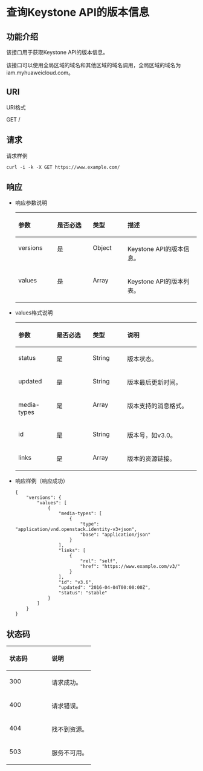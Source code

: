 # 查询Keystone API的版本信息<a name="zh-cn_topic_0057845569"></a>

## 功能介绍<a name="s412c1f69bf89493b84b4b241cdbc9008"></a>

该接口用于获取Keystone API的版本信息。

该接口可以使用全局区域的域名和其他区域的域名调用，全局区域的域名为iam.myhuaweicloud.com。

## URI<a name="s06d21799b5ee48a4ae4757ef4e69b001"></a>

URI格式

GET /

## 请求<a name="sf38a0d89d61e455da87f7b6d64ae5205"></a>

请求样例

```
curl -i -k -X GET https://www.example.com/
```

## 响应<a name="sadb04a35c9184f34bb7d75b534f88786"></a>

-   响应参数说明

    <a name="zh-cn_topic_0035543752_table44962972"></a>
    <table><thead align="left"><tr id="zh-cn_topic_0035543752_row49143529"><th class="cellrowborder" valign="top" width="21.37%" id="mcps1.1.5.1.1"><p id="zh-cn_topic_0035543752_p21202951"><a name="zh-cn_topic_0035543752_p21202951"></a><a name="zh-cn_topic_0035543752_p21202951"></a>参数</p>
    </th>
    <th class="cellrowborder" valign="top" width="19.72%" id="mcps1.1.5.1.2"><p id="p182801948151816"><a name="p182801948151816"></a><a name="p182801948151816"></a>是否必选</p>
    </th>
    <th class="cellrowborder" valign="top" width="19.12%" id="mcps1.1.5.1.3"><p id="zh-cn_topic_0035543752_p39717481"><a name="zh-cn_topic_0035543752_p39717481"></a><a name="zh-cn_topic_0035543752_p39717481"></a>类型</p>
    </th>
    <th class="cellrowborder" valign="top" width="39.79%" id="mcps1.1.5.1.4"><p id="zh-cn_topic_0035543752_p62999416"><a name="zh-cn_topic_0035543752_p62999416"></a><a name="zh-cn_topic_0035543752_p62999416"></a>描述</p>
    </th>
    </tr>
    </thead>
    <tbody><tr id="zh-cn_topic_0035543752_row2679067"><td class="cellrowborder" valign="top" width="21.37%" headers="mcps1.1.5.1.1 "><p id="aab1cc638a9a04361a245043d6ac69434"><a name="aab1cc638a9a04361a245043d6ac69434"></a><a name="aab1cc638a9a04361a245043d6ac69434"></a>versions</p>
    </td>
    <td class="cellrowborder" valign="top" width="19.72%" headers="mcps1.1.5.1.2 "><p id="p182801148201814"><a name="p182801148201814"></a><a name="p182801148201814"></a>是</p>
    </td>
    <td class="cellrowborder" valign="top" width="19.12%" headers="mcps1.1.5.1.3 "><p id="a2e9403dd87bf457bbe82812db9edf434"><a name="a2e9403dd87bf457bbe82812db9edf434"></a><a name="a2e9403dd87bf457bbe82812db9edf434"></a>Object</p>
    </td>
    <td class="cellrowborder" valign="top" width="39.79%" headers="mcps1.1.5.1.4 "><p id="adda3be2c284f40228992db1aad71dcf9"><a name="adda3be2c284f40228992db1aad71dcf9"></a><a name="adda3be2c284f40228992db1aad71dcf9"></a>Keystone API的版本信息。</p>
    </td>
    </tr>
    <tr id="row27104428164444"><td class="cellrowborder" valign="top" width="21.37%" headers="mcps1.1.5.1.1 "><p id="p47975060164444"><a name="p47975060164444"></a><a name="p47975060164444"></a>values</p>
    </td>
    <td class="cellrowborder" valign="top" width="19.72%" headers="mcps1.1.5.1.2 "><p id="p1528013484185"><a name="p1528013484185"></a><a name="p1528013484185"></a>是</p>
    </td>
    <td class="cellrowborder" valign="top" width="19.12%" headers="mcps1.1.5.1.3 "><p id="p60774665164444"><a name="p60774665164444"></a><a name="p60774665164444"></a>Array</p>
    </td>
    <td class="cellrowborder" valign="top" width="39.79%" headers="mcps1.1.5.1.4 "><p id="p23800818164444"><a name="p23800818164444"></a><a name="p23800818164444"></a>Keystone API的版本列表。</p>
    </td>
    </tr>
    </tbody>
    </table>

-   values格式说明

    <a name="t6a822d2f816d42978a87fb9bbef76205"></a>
    <table><thead align="left"><tr id="r97d9ad0c317c452f8799bb5ab582ce92"><th class="cellrowborder" valign="top" width="21%" id="mcps1.1.5.1.1"><p id="aa2c0859a96fc41259e62450184740ed9"><a name="aa2c0859a96fc41259e62450184740ed9"></a><a name="aa2c0859a96fc41259e62450184740ed9"></a>参数</p>
    </th>
    <th class="cellrowborder" valign="top" width="20%" id="mcps1.1.5.1.2"><p id="abcf3a01d1b5f455596b0c4516dab6421"><a name="abcf3a01d1b5f455596b0c4516dab6421"></a><a name="abcf3a01d1b5f455596b0c4516dab6421"></a>是否必选</p>
    </th>
    <th class="cellrowborder" valign="top" width="19%" id="mcps1.1.5.1.3"><p id="ac11daac4b7d34cf6a84917519cb813c8"><a name="ac11daac4b7d34cf6a84917519cb813c8"></a><a name="ac11daac4b7d34cf6a84917519cb813c8"></a>类型</p>
    </th>
    <th class="cellrowborder" valign="top" width="40%" id="mcps1.1.5.1.4"><p id="a8adf734076064f95bbaa01dc82bb4a2b"><a name="a8adf734076064f95bbaa01dc82bb4a2b"></a><a name="a8adf734076064f95bbaa01dc82bb4a2b"></a>说明</p>
    </th>
    </tr>
    </thead>
    <tbody><tr id="rea6a18e3f80e400cadb8b7984898e1e9"><td class="cellrowborder" valign="top" width="21%" headers="mcps1.1.5.1.1 "><p id="ad3d464bc21484966bfc0c9bc85e90874"><a name="ad3d464bc21484966bfc0c9bc85e90874"></a><a name="ad3d464bc21484966bfc0c9bc85e90874"></a>status</p>
    </td>
    <td class="cellrowborder" valign="top" width="20%" headers="mcps1.1.5.1.2 "><p id="aa3373e1c45bf4e798ae5b423d1fb9768"><a name="aa3373e1c45bf4e798ae5b423d1fb9768"></a><a name="aa3373e1c45bf4e798ae5b423d1fb9768"></a>是</p>
    </td>
    <td class="cellrowborder" valign="top" width="19%" headers="mcps1.1.5.1.3 "><p id="a9bd260a7475d45ae856b6dbd50f19846"><a name="a9bd260a7475d45ae856b6dbd50f19846"></a><a name="a9bd260a7475d45ae856b6dbd50f19846"></a>String</p>
    </td>
    <td class="cellrowborder" valign="top" width="40%" headers="mcps1.1.5.1.4 "><p id="a050e1b3312254249b4e9bcbb24f4040e"><a name="a050e1b3312254249b4e9bcbb24f4040e"></a><a name="a050e1b3312254249b4e9bcbb24f4040e"></a>版本状态。</p>
    </td>
    </tr>
    <tr id="ra2fb2e24530b45209d824d0579ea5d3d"><td class="cellrowborder" valign="top" width="21%" headers="mcps1.1.5.1.1 "><p id="a2bdcc7582de045c4908485d963435436"><a name="a2bdcc7582de045c4908485d963435436"></a><a name="a2bdcc7582de045c4908485d963435436"></a>updated</p>
    </td>
    <td class="cellrowborder" valign="top" width="20%" headers="mcps1.1.5.1.2 "><p id="a3313a0741f2e434bafdd8b22e13bd3a1"><a name="a3313a0741f2e434bafdd8b22e13bd3a1"></a><a name="a3313a0741f2e434bafdd8b22e13bd3a1"></a>是</p>
    </td>
    <td class="cellrowborder" valign="top" width="19%" headers="mcps1.1.5.1.3 "><p id="ace409facb32243d8ac9933f731ceb9c6"><a name="ace409facb32243d8ac9933f731ceb9c6"></a><a name="ace409facb32243d8ac9933f731ceb9c6"></a>String</p>
    </td>
    <td class="cellrowborder" valign="top" width="40%" headers="mcps1.1.5.1.4 "><p id="a698229ec7d4c4b1c88d81ed8b6acd4a3"><a name="a698229ec7d4c4b1c88d81ed8b6acd4a3"></a><a name="a698229ec7d4c4b1c88d81ed8b6acd4a3"></a>版本最后更新时间。</p>
    </td>
    </tr>
    <tr id="r53bd4f9cfb584d00854734ebe783093c"><td class="cellrowborder" valign="top" width="21%" headers="mcps1.1.5.1.1 "><p id="acfbcdab008954ce0995f8c476f962991"><a name="acfbcdab008954ce0995f8c476f962991"></a><a name="acfbcdab008954ce0995f8c476f962991"></a>media-types</p>
    </td>
    <td class="cellrowborder" valign="top" width="20%" headers="mcps1.1.5.1.2 "><p id="aea4ed6b668464c7f83b279405b5923b0"><a name="aea4ed6b668464c7f83b279405b5923b0"></a><a name="aea4ed6b668464c7f83b279405b5923b0"></a>是</p>
    </td>
    <td class="cellrowborder" valign="top" width="19%" headers="mcps1.1.5.1.3 "><p id="addb0823c3fb24ff7bed6a1a7db8f6284"><a name="addb0823c3fb24ff7bed6a1a7db8f6284"></a><a name="addb0823c3fb24ff7bed6a1a7db8f6284"></a>Array</p>
    </td>
    <td class="cellrowborder" valign="top" width="40%" headers="mcps1.1.5.1.4 "><p id="a3fc3cf9365ff4620b15038b747aecd20"><a name="a3fc3cf9365ff4620b15038b747aecd20"></a><a name="a3fc3cf9365ff4620b15038b747aecd20"></a>版本支持的消息格式。</p>
    </td>
    </tr>
    <tr id="r62a8026ae5c7476b9fba8e0df30dc6df"><td class="cellrowborder" valign="top" width="21%" headers="mcps1.1.5.1.1 "><p id="a09b07e17032b468d95057630a7621546"><a name="a09b07e17032b468d95057630a7621546"></a><a name="a09b07e17032b468d95057630a7621546"></a>id</p>
    </td>
    <td class="cellrowborder" valign="top" width="20%" headers="mcps1.1.5.1.2 "><p id="zh-cn_topic_0035543752_p386591205643"><a name="zh-cn_topic_0035543752_p386591205643"></a><a name="zh-cn_topic_0035543752_p386591205643"></a>是</p>
    </td>
    <td class="cellrowborder" valign="top" width="19%" headers="mcps1.1.5.1.3 "><p id="a77699d14b9eb4893b164cd433f38afac"><a name="a77699d14b9eb4893b164cd433f38afac"></a><a name="a77699d14b9eb4893b164cd433f38afac"></a>String</p>
    </td>
    <td class="cellrowborder" valign="top" width="40%" headers="mcps1.1.5.1.4 "><p id="aa4c7add4b1254e80b2885140a5bd375c"><a name="aa4c7add4b1254e80b2885140a5bd375c"></a><a name="aa4c7add4b1254e80b2885140a5bd375c"></a>版本号，如v3.0。</p>
    </td>
    </tr>
    <tr id="rb39d64c1e7a845f59b98084fc32d29a7"><td class="cellrowborder" valign="top" width="21%" headers="mcps1.1.5.1.1 "><p id="abb45b631a9b54f1588da62006430d692"><a name="abb45b631a9b54f1588da62006430d692"></a><a name="abb45b631a9b54f1588da62006430d692"></a>links</p>
    </td>
    <td class="cellrowborder" valign="top" width="20%" headers="mcps1.1.5.1.2 "><p id="zh-cn_topic_0035543752_p372076171929"><a name="zh-cn_topic_0035543752_p372076171929"></a><a name="zh-cn_topic_0035543752_p372076171929"></a>是</p>
    </td>
    <td class="cellrowborder" valign="top" width="19%" headers="mcps1.1.5.1.3 "><p id="a5d5e0419bd5546e99543cb8faba19c67"><a name="a5d5e0419bd5546e99543cb8faba19c67"></a><a name="a5d5e0419bd5546e99543cb8faba19c67"></a>Array</p>
    </td>
    <td class="cellrowborder" valign="top" width="40%" headers="mcps1.1.5.1.4 "><p id="aea5df04267f447d3a49335e8bb570ade"><a name="aea5df04267f447d3a49335e8bb570ade"></a><a name="aea5df04267f447d3a49335e8bb570ade"></a>版本的资源链接。</p>
    </td>
    </tr>
    </tbody>
    </table>

-   响应样例（响应成功）

    ```
    {
        "versions": {
            "values": [
                {
                    "media-types": [
                        {
                            "type": "application/vnd.openstack.identity-v3+json",
                            "base": "application/json"
                        }
                    ],
                    "links": [
                        {
                            "rel": "self",
                            "href": "https://www.example.com/v3/"
                        }
                    ],
                    "id": "v3.6",
                    "updated": "2016-04-04T00:00:00Z",
                    "status": "stable"
                }
            ]
        }
    }
    ```


## 状态码<a name="sd26bdff9224841e48283adfdeeb0adba"></a>

<a name="zh-cn_topic_0035543752_table25927028"></a>
<table><thead align="left"><tr id="zh-cn_topic_0035543752_row10578662"><th class="cellrowborder" valign="top" width="50%" id="mcps1.1.3.1.1"><p id="zh-cn_topic_0035543752_p51565323"><a name="zh-cn_topic_0035543752_p51565323"></a><a name="zh-cn_topic_0035543752_p51565323"></a>状态码</p>
</th>
<th class="cellrowborder" valign="top" width="50%" id="mcps1.1.3.1.2"><p id="zh-cn_topic_0035543752_p16041657"><a name="zh-cn_topic_0035543752_p16041657"></a><a name="zh-cn_topic_0035543752_p16041657"></a>说明</p>
</th>
</tr>
</thead>
<tbody><tr id="zh-cn_topic_0035543752_row24305815"><td class="cellrowborder" valign="top" width="50%" headers="mcps1.1.3.1.1 "><p id="zh-cn_topic_0035543752_p22613965"><a name="zh-cn_topic_0035543752_p22613965"></a><a name="zh-cn_topic_0035543752_p22613965"></a>300</p>
</td>
<td class="cellrowborder" valign="top" width="50%" headers="mcps1.1.3.1.2 "><p id="zh-cn_topic_0035543752_p19791876"><a name="zh-cn_topic_0035543752_p19791876"></a><a name="zh-cn_topic_0035543752_p19791876"></a>请求成功。</p>
</td>
</tr>
<tr id="zh-cn_topic_0035543752_row43909159"><td class="cellrowborder" valign="top" width="50%" headers="mcps1.1.3.1.1 "><p id="zh-cn_topic_0035543752_p66980994"><a name="zh-cn_topic_0035543752_p66980994"></a><a name="zh-cn_topic_0035543752_p66980994"></a>400</p>
</td>
<td class="cellrowborder" valign="top" width="50%" headers="mcps1.1.3.1.2 "><p id="zh-cn_topic_0035543752_p56751409"><a name="zh-cn_topic_0035543752_p56751409"></a><a name="zh-cn_topic_0035543752_p56751409"></a>请求错误。</p>
</td>
</tr>
<tr id="re523b3dbf728422f859f70773c174c00"><td class="cellrowborder" valign="top" width="50%" headers="mcps1.1.3.1.1 "><p id="a69d32f6ad2694b59b8a57e3712a06f1b"><a name="a69d32f6ad2694b59b8a57e3712a06f1b"></a><a name="a69d32f6ad2694b59b8a57e3712a06f1b"></a>404</p>
</td>
<td class="cellrowborder" valign="top" width="50%" headers="mcps1.1.3.1.2 "><p id="a58bd559a77e240da82a8effff45ad230"><a name="a58bd559a77e240da82a8effff45ad230"></a><a name="a58bd559a77e240da82a8effff45ad230"></a>找不到资源。</p>
</td>
</tr>
<tr id="r545c1109f47e4a49a658e4a8ddfc3341"><td class="cellrowborder" valign="top" width="50%" headers="mcps1.1.3.1.1 "><p id="a1820de5ea0b043adb69e91c408f9e987"><a name="a1820de5ea0b043adb69e91c408f9e987"></a><a name="a1820de5ea0b043adb69e91c408f9e987"></a>503</p>
</td>
<td class="cellrowborder" valign="top" width="50%" headers="mcps1.1.3.1.2 "><p id="a9e57dfbc46874219ac1dc154eb013fdf"><a name="a9e57dfbc46874219ac1dc154eb013fdf"></a><a name="a9e57dfbc46874219ac1dc154eb013fdf"></a>服务不可用。</p>
</td>
</tr>
</tbody>
</table>

